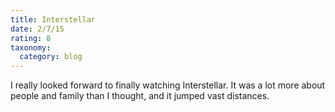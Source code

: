 ```yaml
---
title: Interstellar
date: 2/7/15
rating: 8
taxonomy:
  category: blog
---
```


I really looked forward to finally watching Interstellar.  It was a lot more about people and family than I thought, and it jumped vast distances.